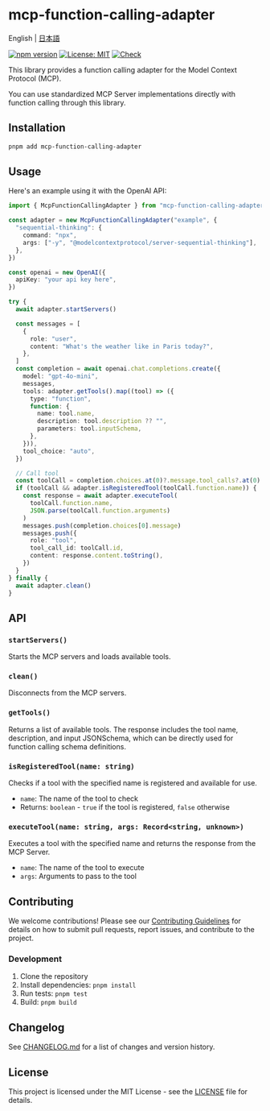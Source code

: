 # mcp-function-calling-adapter

English | [日本語](./README.ja.md)

[![npm version](https://badge.fury.io/js/mcp-function-calling-adapter.svg)](https://badge.fury.io/js/mcp-function-calling-adapter)
[![License: MIT](https://img.shields.io/badge/License-MIT-yellow.svg)](https://opensource.org/licenses/MIT)
[![Check](https://github.com/d-kimuson/mcp-function-calling-adapter/workflows/Check/badge.svg)](https://github.com/d-kimuson/mcp-function-calling-adapter/actions)

This library provides a function calling adapter for the Model Context Protocol (MCP).

You can use standardized MCP Server implementations directly with function calling through this library.

## Installation

```bash
pnpm add mcp-function-calling-adapter
```

## Usage

Here's an example using it with the OpenAI API:

```typescript
import { McpFunctionCallingAdapter } from "mcp-function-calling-adapter"

const adapter = new McpFunctionCallingAdapter("example", {
  "sequential-thinking": {
    command: "npx",
    args: ["-y", "@modelcontextprotocol/server-sequential-thinking"],
  },
})

const openai = new OpenAI({
  apiKey: "your api key here",
})

try {
  await adapter.startServers()

  const messages = [
    {
      role: "user",
      content: "What's the weather like in Paris today?",
    },
  ]
  const completion = await openai.chat.completions.create({
    model: "gpt-4o-mini",
    messages,
    tools: adapter.getTools().map((tool) => ({
      type: "function",
      function: {
        name: tool.name,
        description: tool.description ?? "",
        parameters: tool.inputSchema,
      },
    })),
    tool_choice: "auto",
  })

  // Call tool
  const toolCall = completion.choices.at(0)?.message.tool_calls?.at(0)
  if (toolCall && adapter.isRegisteredTool(toolCall.function.name)) {
    const response = await adapter.executeTool(
      toolCall.function.name,
      JSON.parse(toolCall.function.arguments)
    )
    messages.push(completion.choices[0].message)
    messages.push({
      role: "tool",
      tool_call_id: toolCall.id,
      content: response.content.toString(),
    })
  }
} finally {
  await adapter.clean()
}
```

## API

### `startServers()`

Starts the MCP servers and loads available tools.

### `clean()`

Disconnects from the MCP servers.

### `getTools()`

Returns a list of available tools.
The response includes the tool name, description, and input JSONSchema, which can be directly used for function calling schema definitions.

### `isRegisteredTool(name: string)`

Checks if a tool with the specified name is registered and available for use.

- `name`: The name of the tool to check
- Returns: `boolean` - `true` if the tool is registered, `false` otherwise

### `executeTool(name: string, args: Record<string, unknown>)`

Executes a tool with the specified name and returns the response from the MCP Server.

- `name`: The name of the tool to execute
- `args`: Arguments to pass to the tool

## Contributing

We welcome contributions! Please see our [Contributing Guidelines](CONTRIBUTING.md) for details on how to submit pull requests, report issues, and contribute to the project.

### Development

1. Clone the repository
2. Install dependencies: `pnpm install`
3. Run tests: `pnpm test`
4. Build: `pnpm build`

## Changelog

See [CHANGELOG.md](CHANGELOG.md) for a list of changes and version history.

## License

This project is licensed under the MIT License - see the [LICENSE](LICENSE) file for details.
